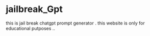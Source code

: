 # jailbreak_Gpt
this is jail break chatgpt prompt generator . this website is only for educational putposes .. 
